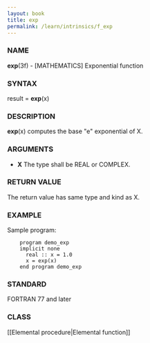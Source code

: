 ```yaml
---
layout: book
title: exp
permalink: /learn/intrinsics/f_exp
---
```

### NAME

**exp**(3f) - \[MATHEMATICS\] Exponential function

### SYNTAX

result = **exp**(x)

### DESCRIPTION

**exp**(x) computes the base "e" exponential of X.

### ARGUMENTS

  - **X**
    The type shall be REAL or COMPLEX.

### RETURN VALUE

The return value has same type and kind as X.

### EXAMPLE

Sample program:

```
    program demo_exp
    implicit none
      real :: x = 1.0
      x = exp(x)
    end program demo_exp
```

### STANDARD

FORTRAN 77 and later

### CLASS

\[\[Elemental procedure|Elemental function\]\]
